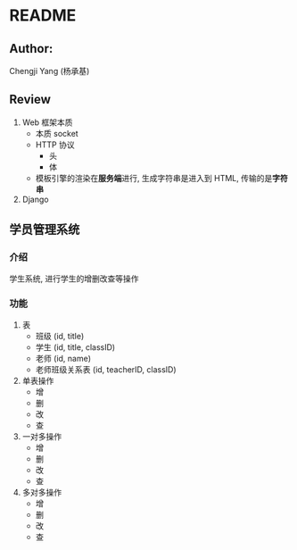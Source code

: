 # README

## Author:
Chengji Yang (杨承基)

## Review
1. Web 框架本质
    - 本质 socket
    - HTTP 协议
        - 头
        - 体
    - 模板引擎的渲染在**服务端**进行, 生成字符串是进入到 HTML, 传输的是**字符串**
2. Django

## 学员管理系统

### 介绍
学生系统, 进行学生的增删改查等操作

### 功能

1. 表
    - 班级 (id, title)
    - 学生 (id, title, classID)
    - 老师 (id, name)
    - 老师班级关系表 (id, teacherID, classID)
2. 单表操作
    - 增
    - 删
    - 改
    - 查
3. 一对多操作
    - 增
    - 删
    - 改
    - 查
4. 多对多操作
    - 增
    - 删
    - 改
    - 查
